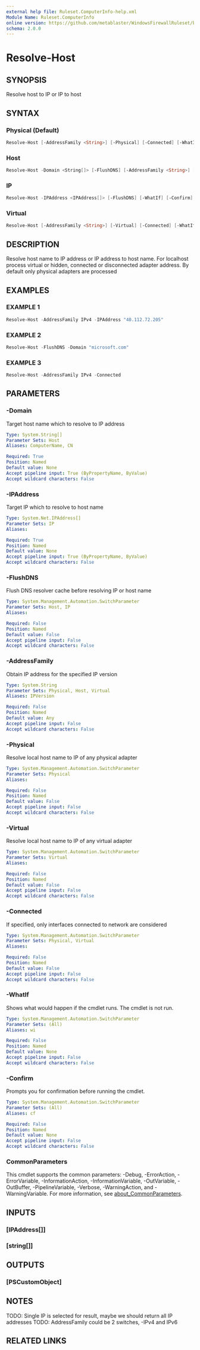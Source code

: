 ```yaml
---
external help file: Ruleset.ComputerInfo-help.xml
Module Name: Ruleset.ComputerInfo
online version: https://github.com/metablaster/WindowsFirewallRuleset/blob/master/Modules/Ruleset.ComputerInfo/Help/en-US/Resolve-Host.md
schema: 2.0.0
---
```


# Resolve-Host

## SYNOPSIS

Resolve host to IP or IP to host

## SYNTAX

### Physical (Default)

```powershell
Resolve-Host [-AddressFamily <String>] [-Physical] [-Connected] [-WhatIf] [-Confirm] [<CommonParameters>]
```

### Host

```powershell
Resolve-Host -Domain <String[]> [-FlushDNS] [-AddressFamily <String>] [-WhatIf] [-Confirm] [<CommonParameters>]
```

### IP

```powershell
Resolve-Host -IPAddress <IPAddress[]> [-FlushDNS] [-WhatIf] [-Confirm] [<CommonParameters>]
```

### Virtual

```powershell
Resolve-Host [-AddressFamily <String>] [-Virtual] [-Connected] [-WhatIf] [-Confirm] [<CommonParameters>]
```

## DESCRIPTION

Resolve host name to IP address or IP address to host name.
For localhost process virtual or hidden, connected or disconnected adapter address.
By default only physical adapters are processed

## EXAMPLES

### EXAMPLE 1

```powershell
Resolve-Host -AddressFamily IPv4 -IPAddress "40.112.72.205"
```

### EXAMPLE 2

```powershell
Resolve-Host -FlushDNS -Domain "microsoft.com"
```

### EXAMPLE 3

```powershell
Resolve-Host -AddressFamily IPv4 -Connected
```

## PARAMETERS

### -Domain

Target host name which to resolve to IP address

```yaml
Type: System.String[]
Parameter Sets: Host
Aliases: ComputerName, CN

Required: True
Position: Named
Default value: None
Accept pipeline input: True (ByPropertyName, ByValue)
Accept wildcard characters: False
```

### -IPAddress

Target IP which to resolve to host name

```yaml
Type: System.Net.IPAddress[]
Parameter Sets: IP
Aliases:

Required: True
Position: Named
Default value: None
Accept pipeline input: True (ByPropertyName, ByValue)
Accept wildcard characters: False
```

### -FlushDNS

Flush DNS resolver cache before resolving IP or host name

```yaml
Type: System.Management.Automation.SwitchParameter
Parameter Sets: Host, IP
Aliases:

Required: False
Position: Named
Default value: False
Accept pipeline input: False
Accept wildcard characters: False
```

### -AddressFamily

Obtain IP address for the specified IP version

```yaml
Type: System.String
Parameter Sets: Physical, Host, Virtual
Aliases: IPVersion

Required: False
Position: Named
Default value: Any
Accept pipeline input: False
Accept wildcard characters: False
```

### -Physical

Resolve local host name to IP of any physical adapter

```yaml
Type: System.Management.Automation.SwitchParameter
Parameter Sets: Physical
Aliases:

Required: False
Position: Named
Default value: False
Accept pipeline input: False
Accept wildcard characters: False
```

### -Virtual

Resolve local host name to IP of any virtual adapter

```yaml
Type: System.Management.Automation.SwitchParameter
Parameter Sets: Virtual
Aliases:

Required: False
Position: Named
Default value: False
Accept pipeline input: False
Accept wildcard characters: False
```

### -Connected

If specified, only interfaces connected to network are considered

```yaml
Type: System.Management.Automation.SwitchParameter
Parameter Sets: Physical, Virtual
Aliases:

Required: False
Position: Named
Default value: False
Accept pipeline input: False
Accept wildcard characters: False
```

### -WhatIf

Shows what would happen if the cmdlet runs.
The cmdlet is not run.

```yaml
Type: System.Management.Automation.SwitchParameter
Parameter Sets: (All)
Aliases: wi

Required: False
Position: Named
Default value: None
Accept pipeline input: False
Accept wildcard characters: False
```

### -Confirm

Prompts you for confirmation before running the cmdlet.

```yaml
Type: System.Management.Automation.SwitchParameter
Parameter Sets: (All)
Aliases: cf

Required: False
Position: Named
Default value: None
Accept pipeline input: False
Accept wildcard characters: False
```

### CommonParameters

This cmdlet supports the common parameters: -Debug, -ErrorAction, -ErrorVariable, -InformationAction, -InformationVariable, -OutVariable, -OutBuffer, -PipelineVariable, -Verbose, -WarningAction, and -WarningVariable. For more information, see [about_CommonParameters](http://go.microsoft.com/fwlink/?LinkID=113216).

## INPUTS

### [IPAddress[]]

### [string[]]

## OUTPUTS

### [PSCustomObject]

## NOTES

TODO: Single IP is selected for result, maybe we should return all IP addresses
TODO: AddressFamily could be 2 switches, -IPv4 and IPv6

## RELATED LINKS
